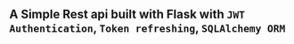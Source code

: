 ## A Simple Rest api built with Flask with `JWT Authentication`, `Token refreshing`, `SQLAlchemy ORM`
